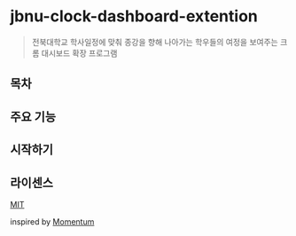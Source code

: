 # jbnu-clock-dashboard-extention
> 전북대학교 학사일정에 맞춰 종강을 향해 나아가는 학우들의 여정을 보여주는 크롬 대시보드 확장 프로그램


## 목차

## 주요 기능


## 시작하기


## 라이센스

[MIT](LICENSE)

inspired by [Momentum](https://momentumdash.com/)